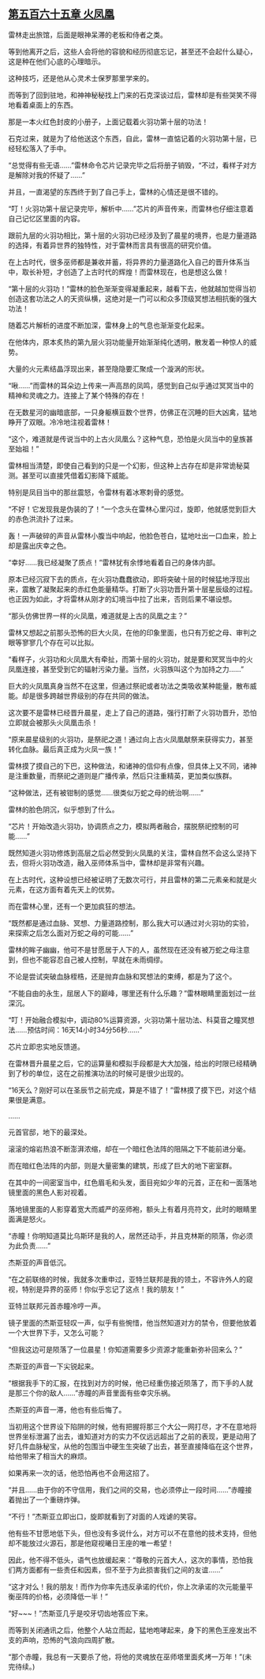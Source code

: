 ## [第五百六十五章 火凤凰](https://www.xxbiquge.com/11_11222/8959035.html)


  雷林走出旅馆，后面是眼神呆滞的老板和侍者之类。

  等到他离开之后，这些人会将他的容貌和经历彻底忘记，甚至还不会起什么疑心，这是种在他们心底的心理暗示。

  这种技巧，还是他从心灵术士保罗那里学来的。

  而等到了回到驻地，和神神秘秘找上门来的石克深谈过后，雷林却是有些哭笑不得地看着桌面上的东西。

  那是一本火红色封皮的小册子，上面记载着火羽功第十层的功法！

  石克过来，就是为了给他送这个东西，自此，雷林一直惦记着的火羽功第十层，已经轻松落入了手中。

  “总觉得有些无语……”雷林命令芯片记录完毕之后将册子销毁，“不过，看样子对方是解除对我的怀疑了……”

  并且，一直渴望的东西终于到了自己手上，雷林的心情还是很不错的。

  “叮！火羽功第十层记录完毕，解析中……”芯片的声音传来，而雷林也仔细注意着自己记忆区里面的内容。

  跟前九层的火羽功相比，第十层的火羽功已经涉及到了晨星的境界，也是力量道路的选择，有着异世界的独特性，对于雷林而言具有很高的研究价值。

  在上古时代，很多巫师都是兼收并蓄，将异界的力量道路化入自己的晋升体系当中，取长补短，才创造了上古时代的辉煌！而雷林现在，也是想这么做！

  “第十层的火羽功！”雷林的脸色渐渐变得凝重起来，越看下去，他就越加觉得当初创造这套功法之人的天资纵横，这绝对是一门可以和众多顶级冥想法相抗衡的强大功法！

  随着芯片解析的进度不断加深，雷林身上的气息也渐渐变化起来。

  在他体内，原本炙热的第九层火羽功能量开始渐渐纯化透明，散发着一种惊人的威势。

  大量的火元素结晶浮现出来，甚至隐隐要汇聚成一个漩涡的形状。

  “啾……”而雷林的耳朵边上传来一声高昂的凤鸣，感觉到自己似乎通过冥冥当中的精神和灵魂之力。连接上了某个特殊的存在！

  在无数星河的幽暗底部，一只身躯横亘数个世界，仿佛正在沉睡的巨大凶禽，猛地睁开了双眼。冷冷地注视着雷林！

  “这个，难道就是传说当中的上古火凤凰么？这种气息，恐怕是火凤当中的皇族甚至始祖！”

  雷林相当清楚，即使自己看到的只是一个幻影，但这种上古存在却是非常诡秘莫测。甚至可以直接凭借着幻影降下威能。

  特别是凤目当中的那丝震怒，令雷林有着冰寒刺骨的感觉。

  “不好！它发现我是伪装的了！”一个念头在雷林心里闪过，旋即，他就感觉到巨大的赤色洪流扑了过来。

  轰！一声破碎的声音从雷林小腹当中响起，他脸色苍白，猛地吐出一口血来，脸上却是露出庆幸之色。

  “幸好……我已经凝聚了质点！”雷林犹有余悸地看着自己的身体内部。

  原本已经沉寂下去的质点，在火羽功蠢蠢欲动，即将突破十层的时候猛地浮现出来，震散了凝聚起来的赤红色能量精华。打断了火羽功晋升第十层星辰级的过程。也正因为如此，才将雷林从刚才的幻境当中拉了出来，否则后果不堪设想。

  “那头仿佛世界一样的火凤凰，难道就是上古的凤凰之主？”

  雷林又想起之前那头恐怖的巨大火凤，在他的印象里面，也只有万蛇之母、审判之眼等寥寥几个存在可以比拟。

  “看样子，火羽功和火凤凰大有牵扯，而第十层的火羽功，就是要和冥冥当中的火凤凰连接，甚至受到它的辐射污染力量。当然，火羽族叫这个为加持之力……”

  巨大的火凤凰真身当然不在这里，但通过祭祀或者功法之类吸收某种能量，散布威能。却是很多跨越世界级别的存在共同的做法。

  这次要不是雷林已经晋升晨星，走上了自己的道路，强行打断了火羽功晋升，恐怕立即就会被那头火凤凰击杀！

  “原来晨星级别的火羽功，是祭祀之道！通过向上古火凤凰献祭来获得实力，甚至转化血脉。最后真正成为火凤一族！”

  雷林摸了摸自己的下巴，这种做法，和诸神的信仰有点像，但具体上又不同，诸神是注重数量，而祭祀之道则是广播传承，然后只注重精英，更加类似族群。

  “这种做法，还有被钳制的感觉……很类似万蛇之母的统治啊……”

  雷林的脸色阴沉，似乎想到了什么。

  “芯片！开始改造火羽功，协调质点之力，模拟两者融合，摆脱祭祀控制的可能……”

  既然知道火羽功修炼到高层之后必然受到火凤凰的关注，雷林自然不会这么坚持下去，但将火羽功改造，融入巫师体系当中，雷林却是非常有兴趣。

  在上古时代，这种设想已经被证明了无数次可行，并且雷林的第二元素亲和就是火元素，在这方面有着先天上的优势。

  而在雷林心里，还有一个更加疯狂的想法。

  “既然都是通过血脉、冥想、力量道路控制，那么我大可以通过对火羽功的实验，来探索之后怎么面对万蛇之母的可能……”

  雷林的眸子幽幽，他可不是甘愿居于人下的人，虽然现在还没有被万蛇之母注意到，但也不能容忍自己被人控制，早就在未雨绸缪。

  不论是尝试突破血脉桎梏，还是抛弃血脉和冥想法的束缚，都是为了这个。

  “不能自由的永生，屈居人下的巅峰，哪里还有什么乐趣？”雷林眼睛里面划过一丝深沉。

  “叮！开始融合模拟中，调动80%运算资源，火羽功第十层功法、科莫音之瞳冥想法……预估时间：16天14小时34分56秒……”

  芯片立即忠实地反馈道。

  在雷林晋升晨星之后，它的运算量和模拟手段都是大大加强，给出的时限已经精确到了秒的单位，这在之前推演功法的时候可是很少出现的。

  “16天么？刚好可以在圣辰节之前完成，算是不错了！”雷林摸了摸下巴，对这个结果很是满意。

  ……

  元首官邸，地下的最深处。

  滚滚的熔岩热浪不断澎湃浓缩，却在一个暗红色法阵的阻隔之下不能前进分毫。

  而在暗红色法阵的内部，则是大量密集的建筑，形成了巨大的地下密室群。

  在其中的一间密室当中，红色眉毛和头发，面目宛如少年的元首，正在和一面落地镜里面的黑色人影对视着。

  落地镜里面的人影穿着宽大而威严的巫师袍，额头上有着月亮符文，此时的眼睛里面满是怒火。

  “赤瞳！你明知道莫比乌斯环是我的人，居然还动手，并且克林斯的陨落，你必须为此负责……”

  杰斯亚的声音低沉。

  “在之前联络的时候，我就多次重申过，亚特兰联邦是我的领土，不容许外人的窥视，特别是异界的巫师！你似乎忘记了这点！我的朋友！”

  亚特兰联邦元首赤瞳冷哼一声。

  镜子里面的杰斯亚轻叹一声，似乎有些惋惜，他当然知道对方的禁令，但要他放着一个大世界下手，又怎么可能？

  “但我这边可是陨落了一位晨星！你知道需要多少资源才能重新弥补回来么？”

  杰斯亚的声音一下尖锐起来。

  “根据我手下的汇报，在找到对方的时候，他已经重伤接近陨落了，而下手的人就是那三个你的敌人……”赤瞳的声音里面有些幸灾乐祸。

  杰斯亚的声音一滞，他也有些后悔了。

  当初用这个世界设下陷阱的时候，他有把握将那三个大公一网打尽，才不在意地将世界坐标泄漏了出去，谁知道对方的实力不仅远远超出了之前的表现，更是动用了好几件血脉秘宝，从他的包围当中硬生生突破了出去，甚至直接降临在这个世界，给他带来了相当大的麻烦。

  如果再来一次的话，他恐怕再也不会用这招了。

  “并且……由于你的不守信用，我们之间的交易，也必须停止一段时间……”赤瞳接着抛出了一个重磅炸弹。

  “不行！”杰斯亚立即出口，旋即就看到了对面的人戏谑的笑容。

  他有些不甘愿地低下头，但也没有多说什么，对方可以不在意他的技术支持，但他却不能放过火源石，那是他窥视曦日王座的唯一希望！

  因此，他不得不低头，语气也放缓起来：“尊敬的元首大人，这次的事情，恐怕我们两方面都有一些责任和因素，但不至于为此损害我们之间的友谊……”

  “这才对么！我的朋友！而作为你率先违反承诺的代价，你上次承诺的次元能量平衡巫阵的价格，必须降低一半！”

  “好~~~！”杰斯亚几乎是咬牙切齿地答应下来。

  而等到关闭通讯之后，他整个人站立而起，猛地咆哮起来，身下的黑色王座发出不支的声响，恐怖的气浪向四周扩散。

  “那个赤瞳，我总有一天要杀了他，将他的灵魂放在巫师塔里面炙烤一万年！”(未完待续。)
